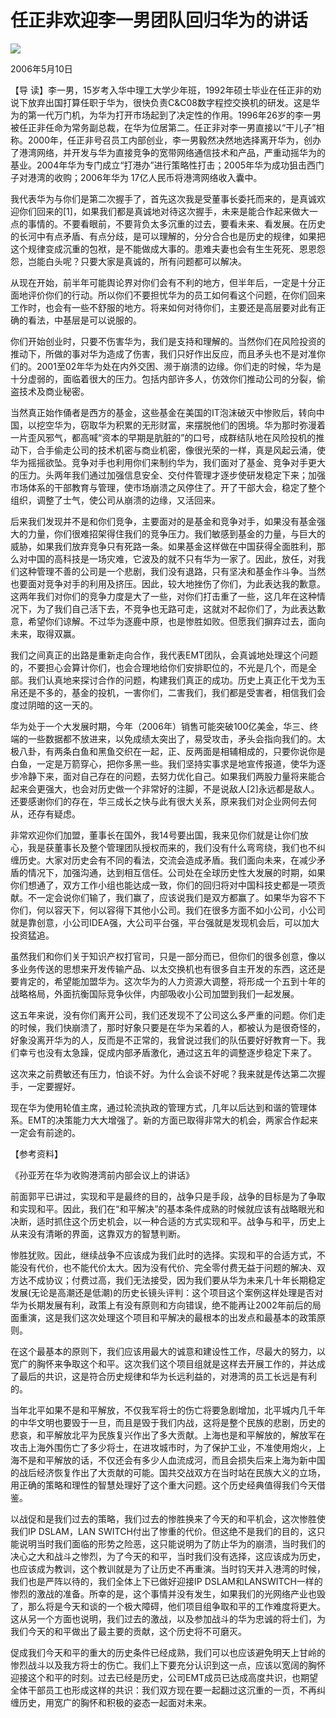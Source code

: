 # 任正非欢迎李一男团队回归华为的讲话
<img class="pv" src="https://api.visitor.plantree.me/visitor-badge/pv?namespace=plantree.me&key=renzhengfei-speeches/在华为收购港湾时的谈话纪要.md">



2006年5月10日



【导  读】李一男，15岁考入华中理工大学少年班，1992年硕士毕业在任正非的劝说下放弃出国打算任职于华为，很快负责C&C08数字程控交换机的研发。这是华为的第一代万门机，为华为打开市场起到了决定性的作用。1996年26岁的李一男被任正非任命为常务副总裁，在华为位居第二。任正非对李一男直接以“干儿子”相称。2000年，任正非号召员工内部创业，李一男毅然决然地选择离开华为，创办了港湾网络，并开发与华为直接竞争的宽带网络通信技术和产品，严重动摇华为的基业。2004年华为专门成立“打港办”进行策略性打击；2005年华为成功狙击西门子对港湾的收购；2006年华为 17亿人民币将港湾网络收入囊中。



我代表华为与你们是第二次握手了，首先这次我是受董事长委托而来的，是真诚欢迎你们回来的[1]，如果我们都是真诚地对待这次握手，未来是能合作起来做大一点的事情的。不要看眼前，不要背负太多沉重的过去，要看未来、看发展。在历史的长河中有点矛盾、有点分歧，是可以理解的，分分合合也是历史的规律，如果把这个规律变成沉重的包袱，是不能做成大事的。患难夫妻也会有生生死死、恩恩怨怨，岂能白头呢？只要大家是真诚的，所有问题都可以解决。

从现在开始，前半年可能舆论界对你们会有不利的地方，但半年后，一定是十分正面地评价你们的行动。所以你们不要担忧华为的员工如何看这个问题，在你们回来工作时，也会有一些不舒服的地方。将来如何对待你们，主要还是高层要对此有正确的看法，中基层是可以说服的。

你们开始创业时，只要不伤害华为，我们是支持和理解的。当然你们在风险投资的推动下，所做的事对华为造成了伤害，我们只好作出反应，而且矛头也不是对准你们的。2001至02年华为处在内外交困、濒于崩溃的边缘。你们走的时候，华为是十分虚弱的，面临着很大的压力。包括内部许多人，仿效你们推动公司的分裂，偷盗技术及商业秘密。

当然真正始作俑者是西方的基金，这些基金在美国的IT泡沫破灭中惨败后，转向中国，以挖空华为，窃取华为积累的无形财富，来摆脱他们的困境。华为那时弥漫着一片歪风邪气，都高喊“资本的早期是肮脏的”的口号，成群结队地在风险投机的推动下，合手偷走公司的技术机密与商业机密，像很光荣的一样，真是风起云涌，使华为摇摇欲坠。竞争对手也利用你们来制约华为，我们面对了基金、竞争对手更大的压力。头两年我们通过加强信息安全、交付件管理才逐步使研发稳定下来；加强市场体系的干部教育与管理，使市场崩溃之风停住了。开了干部大会，稳定了整个组织，调整了士气，使公司从崩溃的边缘，又活回来。

后来我们发现并不是和你们竞争，主要面对的是基金和竞争对手，如果没有基金强大的力量，你们很难招架得住我们的竞争压力。我们敏感到基金的力量，与巨大的威胁，如果我们放弃竞争只有死路一条。如果基金这样做在中国获得全面胜利，那么对中国的高科技是一场灾难，它波及的就不只有华为一家了。因此，放任，对我们这种管理不善的公司是一个悲剧，我们没有退路，只有坚决和基金作斗争。当然也要面对竞争对手的利用及挤压。因此，较大地挫伤了你们，为此表达我的歉意。这两年我们对你们的竞争力度是大了一些，对你们打击重了一些，这几年在这种情况下，为了我们自己活下去，不竞争也无路可走，这就对不起你们了，为此表达歉意，希望你们谅解。不过华为逐鹿中原，也是惨胜如败。但愿我们摒弃过去，面向未来，取得双赢。

我们之间真正的出路是重新走向合作，我代表EMT团队，会真诚地处理这个问题的，不要担心会算计你们，也会合理地给你们安排职位的，不光是几个，而是全部。我们认真地来探讨合作的问题，构建我们真正的成功。历史上真正化干戈为玉帛还是不多的，基金的投机，一害你们，二害我们，我们都是受害者，相信我们会度过阴暗的这一天的。

华为处于一个大发展时期，今年（2006年）销售可能突破100亿美金，华三、终端的一些数据都不放进来，以免成绩太突出了，易受攻击，矛头会指向我们的。太极八卦，有两条白鱼和黑鱼交织在一起，正、反两面是相辅相成的，只要你说你是白鱼，一定是万箭穿心，把你多黑一些。我们坚持实事求是地宣传报道，使华为逐步冷静下来，面对自己存在的问题，去努力优化自己。如果我们两股力量将来能合起来会更强大，也会对历史做一个非常好的注脚，不是说敌人[2]永远都是敌人。还要感谢你们的存在，华三成长之快与此有很大关系，原来我们对企业网何去何从，还存有疑虑。

非常欢迎你们加盟，董事长在国外，我14号要出国，我来见你们就是让你们放心，我是获董事长及整个管理团队授权而来的，我们没有什么弯弯绕，我们也不纠缠历史。大家对历史会有不同的看法，交流会造成矛盾。我们面向未来，在减少矛盾的情况下，加强沟通，达到相互信任。公司处在全球历史性大发展的时期，如果你们想通了，双方工作小组也能达成一致，你们的回归将对中国科技史都是一项贡献。不一定会说你们输了，我们赢了，应该说我们是双方都赢了。如果华为容不下你们，何以容天下，何以容得下其他小公司。我们在很多方面不如小公司，小公司就是靠创意，小公司IDEA强，大公司平台强，平台强就是发现机会后，可以加大投资猛追。

虽然我们和你们关于知识产权打官司，只是一部分而已，但你们的很多创意，像以多业务传送的思想来开发传输产品、以太交换机也有很多自主开发的东西，这还是要肯定的，希望能加盟华为。这次华为的人力资源大调整，将形成一个五到十年的战略格局，外面抗衡国际竞争伙伴，内部吸收小公司加盟到我们一起发展。

这五年来说，没有你们离开公司，我们还发现不了公司这么多严重的问题。你们走的时候，我们快崩溃了，那时好象只要是在华为呆着的人，都被认为是很奇怪的，好象没离开华为的人，反而是不正常的，我曾说过我们的队伍要好好教育一下。我们幸亏也没有太急躁，促成内部矛盾激化，通过这五年的调整逐步稳定下来了。

这次来之前费敏还有压力，怕谈不好。为什么会谈不好呢？我来就是传达第二次握手，一定要握好。

现在华为使用轮值主席，通过轮流执政的管理方式，几年以后达到和谐的管理体系。EMT的决策能力大大增强了。新的方面已取得非常大的机会，两家合作起来一定会有前途的。



【参考资料】

《孙亚芳在华为收购港湾前内部会议上的讲话》



前面郭平已讲过，实现和平是最终的目的，战争只是手段，战争的目标是为了争取和实现和平。因此，我们在“和平解决”的基本条件成熟的时候就应该有战略眼光和决断，适时抓住这个历史机会，以一种合适的方式实现和平。战争与和平，历史上从来没有清晰的界面，这靠双方的智慧判断。

惨胜犹败。因此，继续战争不应该成为我们此时的选择。实现和平的合适方式，不能没有代价，也不能代价太大。因为没有代价、完全零付费无益于问题的解决、双方达不成协议；付费过高，我们无法接受，因为我们要从华为未来几十年长期稳定发展(无论是高潮还是低潮)的历史长镜头评判：这个项目这个案例这样处理是否对华为长期发展有利，政策上有没有原则和方向错误，绝不能再让2002年前后的局面重演，这是我们这次处理这个项目和平解决的最根本的出发点和最基本的政策原则。

在这个最基本的原则下，我们应该用最大的诚意和建设性工作，尽最大的努力，以宽广的胸怀来争取这个和平。这次我们这个项目组就是这样去开展工作的，并达成了最后的共识，这是符合历史规律和华为长远利益的，对港湾的员工长远是有利的。

当年北平如果不是和平解放，不仅我军将士的伤亡将要急剧增加，北平城内几千年的中华文明也要毁于一旦，而且是毁于我们内战，这将是整个民族的悲剧，历史的悲哀，和平解放北平为民族复兴作出了多大贡献。上海也是和平解放的，解放军在攻击上海外围伤亡了多少将士，在进攻城市时，为了保护工业，不准使用炮火，上海不是和平解放的话，不仅还会有多少人血流成河，而且会损失后来上海为新中国的战后经济恢复作出了大贡献的可能。国共交战双方在当时站在民族大义的立场，用正确的策略和理性的智慧处理好了这个重大问题。这个历史经典值得我们今天借鉴。

以战促和是我们过去的策略，我们过去的惨胜换来了今天的和平机会，这次惨胜使我们IP DSLAM，LAN SWITCH付出了惨重的代价。但这绝不是我们的目的，这只能说明当时我们面临的形势之险恶，这只能说明为了防止华为的崩溃，当时我们的决心之大和战斗之惨烈，为了今天的和平，当时我们没有选择，这应该成为历史，也应该成为教训，这个教训就是为了让历史不再重演。当时钧天并入港湾的时候，我们也是严阵以待的，我们全体上下已做好迎接IP DSLAM和LANSWITCH一样的惨烈的激战的准备。所幸的是，这个事情并没有发生，如果我们的光网络产业也毁了，那么将是今天和谈的一个极大障碍，他们项目组争取和平的工作难度将更大。这从另一个方面也说明，我们过去的激战，以及参加战斗的华为忠诚的将士们，为我们今天的和平做出了最主要的贡献，这个历史将不可磨灭。

促成我们今天和平的重大的历史条件已经成熟，我们可以也应该避免明天上甘岭的惨烈战斗以及我方将士的伤亡。我们上下要充分认识到这一点，应该以宽阔的胸怀迎接这个和平的时刻。过去已经是历史，公司EMT成员已达成高度共识，也期望全体干部员工也形成这样的共识：我们双方现在要一起翻过这沉重的一页，不再纠缠历史，用宽广的胸怀和积极的姿态一起面对未来。
